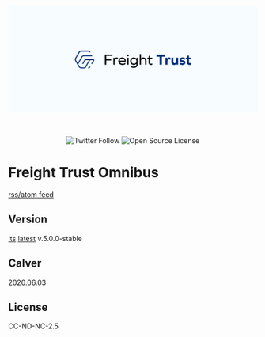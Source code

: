 <p align="center">
<img src="https://raw.githubusercontent.com/freight-trust/branding/master/images/bundle/optimized_github_repo_card.png">
</p>
<br>
<!-- Badges Start -->
<p align="center">
<img alt="Twitter Follow" src="https://img.shields.io/twitter/follow/freighttrustnet?label=%40FreightTrustNet&style=social">
<img alt="Open Source License" src="https://img.shields.io/github/license/freight-trust/releases?style=social">
<!-- Badges End -->

# Freight Trust Omnibus

[rss/atom feed](http://github.com/freight-trust/omnibus/commits/docker.atom)
<br />

## Version
[lts](#calver)
[latest](version)
v.5.0.0-stable

## Calver
2020.06.03


## License 
CC-ND-NC-2.5
